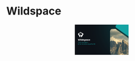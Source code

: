 # Wildspace

<p align="center">
  <a href="https://wildspace.it"><img src="https://github.com/wildspace-dev/.github/blob/main/assets/poster.svg" height=80></a>
  <br clear="left"/>
</p>
